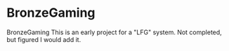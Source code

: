 # BronzeGaming
BronzeGaming
This is an early project for a "LFG" system. Not completed, but figured I would add it. 
